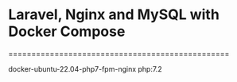 # Laravel, Nginx and MySQL with Docker Compose
================================================

docker-ubuntu-22.04-php7-fpm-nginx php:7.2
